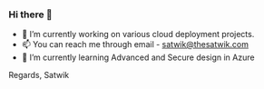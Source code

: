 ### Hi there 👋
- 🔭 I’m currently working on various cloud deployment projects. 
- 📫 You can reach me through email - satwik@thesatwik.com
- 🌱 I’m currently learning Advanced and Secure design in Azure 

Regards,
Satwik 

<!--
**thesatwik/thesatwik** is a ✨ _special_ ✨ repository because its `README.md` (this file) appears on your GitHub profile.

Here are some ideas to get you started:

- 🔭 I’m currently working on ...
- 🌱 I’m currently learning ...
- 👯 I’m looking to collaborate on ...
- 🤔 I’m looking for help with ...
- 💬 Ask me about ...
- 📫 How to reach me: ...
- 😄 Pronouns: ...
- ⚡ Fun fact: ...
-->
